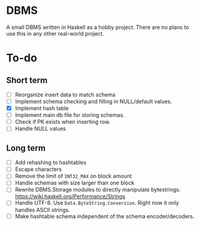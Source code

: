 # DBMS
A small DBMS written in Haskell as a hobby project. 
There are no plans to use this in any other real-world project.

# To-do

## Short term
- [ ] Reorganize insert data to match schema
- [ ] Implement schema checking and filling in NULL/default values.
- [X] Implement hash table
- [ ] Implement main db file for storing schemas. 
- [ ] Check if PK exists when inserting row.
- [ ] Handle NULL values

## Long term
- [ ] Add rehashing to hashtables
- [ ] Escape characters 
- [ ] Remove the limit of `INT32_MAX` on block amount
- [ ] Handle schemas with size larger than one block
- [ ] Rewrite DBMS.Storage modules to directly manipulate bytestrings. https://wiki.haskell.org/Performance/Strings
- [ ] Handle UTF-8. Use `Data.ByteString.Conversion`. Right now it only handles ASCII strings.
- [ ] Make hashtable schema independent of the schema encoder/decoders.

